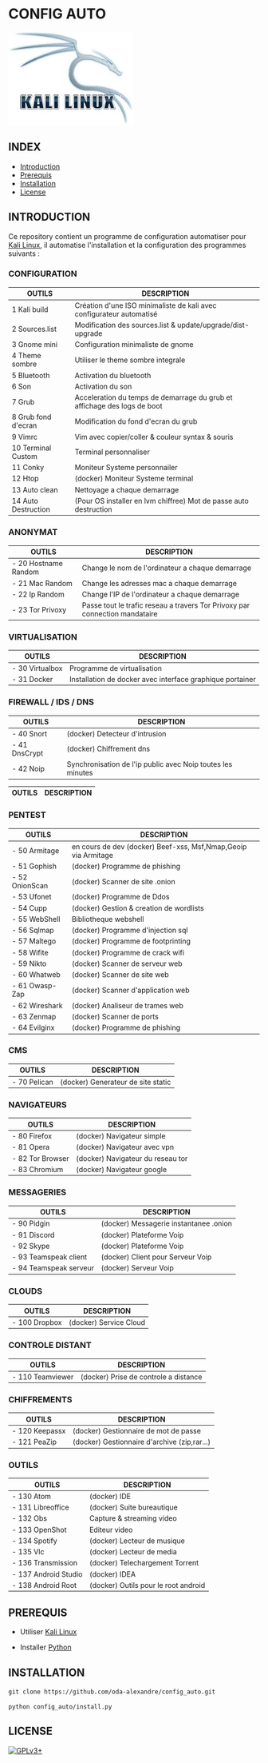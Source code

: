 # CONFIG AUTO

![kali linux](https://raw.githubusercontent.com/oda-alexandre/config_auto/master/img/logo-kali.png)
## INDEX

- [Introduction](#INTRODUCTION)
- [Prerequis](#PREREQUIS)
- [Installation](#INSTALLATION)
- [License](#LICENSE)


## INTRODUCTION

Ce repository contient un programme de configuration automatiser pour [Kali Linux](https://www.kali.org/), il automatise l'installation et la configuration des programmes suivants :

### CONFIGURATION

OUTILS              | DESCRIPTION
--------------------|----------------------------------------------------------------------------------
1 Kali build        | Création d'une ISO minimaliste de kali avec configurateur automatisé
2 Sources.list      | Modification des sources.list & update/upgrade/dist-upgrade
3 Gnome mini        | Configuration minimaliste de gnome
4 Theme sombre      | Utiliser le theme sombre integrale
5 Bluetooth         | Activation du bluetooth
6 Son               | Activation du son
7 Grub              | Acceleration du temps de demarrage du grub et affichage des logs de boot
8 Grub fond d'ecran | Modification du fond d'ecran du grub
9 Vimrc             | Vim avec copier/coller & couleur syntax & souris
10 Terminal Custom  | Terminal personnaliser
11 Conky            | Moniteur Systeme personnailer
12 Htop             | (docker) Moniteur Systeme terminal
13 Auto clean       | Nettoyage a chaque demarrage
14 Auto Destruction | (Pour OS installer en lvm chiffree) Mot de passe auto destruction

### ANONYMAT

OUTILS                | DESCRIPTION
----------------------|----------------------------------------------------------------------------------
- 20 Hostname Random  | Change le nom de l'ordinateur a chaque demarrage
- 21 Mac Random       | Change les adresses mac a chaque demarrage
- 22 Ip Random        | Change l'IP de l'ordinateur a chaque demarrage
- 23 Tor Privoxy      | Passe tout le trafic reseau a travers Tor Privoxy par connection mandataire

### VIRTUALISATION

OUTILS                | DESCRIPTION
----------------------|----------------------------------------------------------------------------------
- 30 Virtualbox       | Programme de virtualisation
- 31 Docker           | Installation de docker avec interface graphique portainer

### FIREWALL / IDS / DNS

OUTILS                | DESCRIPTION
----------------------|----------------------------------------------------------------------------------
- 40 Snort            | (docker) Detecteur d'intrusion
- 41 DnsCrypt         | (docker) Chiffrement dns
- 42 Noip             | Synchronisation de l'ip public avec Noip toutes les minutes

OUTILS                | DESCRIPTION
----------------------|----------------------------------------------------------------------------------

### PENTEST

OUTILS                | DESCRIPTION
----------------------|----------------------------------------------------------------------------------
- 50 Armitage         | en cours de dev (docker) Beef-xss, Msf,Nmap,Geoip via Armitage
- 51 Gophish          | (docker) Programme de phishing
- 52 OnionScan        | (docker) Scanner de site .onion
- 53 Ufonet           | (docker) Programme de Ddos
- 54 Cupp             | (docker) Gestion & creation de wordlists
- 55 WebShell         | Bibliotheque webshell
- 56 Sqlmap           | (docker) Programme d'injection sql
- 57 Maltego          | (docker) Programme de footprinting
- 58 Wifite           | (docker) Programme de crack wifi
- 59 Nikto            | (docker) Scanner de serveur web
- 60 Whatweb          | (docker) Scanner de site web
- 61 Owasp-Zap        | (docker) Scanner d'application web
- 62 Wireshark        | (docker) Analiseur de trames web
- 63 Zenmap           | (docker) Scanner de ports
- 64 Evilginx         | (docker) Programme de phishing

### CMS

OUTILS                | DESCRIPTION
----------------------|----------------------------------------------------------------------------------
- 70 Pelican          | (docker) Generateur de site static

### NAVIGATEURS

OUTILS                | DESCRIPTION
----------------------|----------------------------------------------------------------------------------
- 80 Firefox          | (docker) Navigateur simple
- 81 Opera            | (docker) Navigateur avec vpn
- 82 Tor Browser      | (docker) Navigateur du reseau tor
- 83 Chromium         | (docker) Navigateur google

### MESSAGERIES

OUTILS                | DESCRIPTION
----------------------|----------------------------------------------------------------------------------
- 90 Pidgin           | (docker) Messagerie instantanee .onion
- 91 Discord          | (docker) Plateforme Voip
- 92 Skype            | (docker) Plateforme Voip
- 93 Teamspeak client | (docker) Client pour Serveur Voip
- 94 Teamspeak serveur| (docker) Serveur Voip

### CLOUDS

OUTILS                | DESCRIPTION
----------------------|----------------------------------------------------------------------------------
- 100 Dropbox         | (docker) Service Cloud

### CONTROLE DISTANT

OUTILS                | DESCRIPTION
----------------------|----------------------------------------------------------------------------------
- 110 Teamviewer      | (docker) Prise de controle a distance

### CHIFFREMENTS

OUTILS                | DESCRIPTION
----------------------|----------------------------------------------------------------------------------
- 120 Keepassx        | (docker) Gestionnaire de mot de passe
- 121 PeaZip          | (docker) Gestionnaire d'archive (zip,rar...)

### OUTILS

OUTILS                | DESCRIPTION
----------------------|----------------------------------------------------------------------------------
- 130 Atom            | (docker) IDE
- 131 Libreoffice     | (docker) Suite bureautique
- 132 Obs             | Capture & streaming video
- 133 OpenShot        | Editeur video
- 134 Spotify         | (docker) Lecteur de musique
- 135 Vlc             | (docker) Lecteur de media
- 136 Transmission    | (docker) Telechargement Torrent
- 137 Android Studio  | (docker) IDEA
- 138 Android Root    | (docker) Outils pour le root android


## PREREQUIS

- Utiliser [Kali Linux](https://www.kali.org/)

- Installer [Python](https://www.python.org/)


## INSTALLATION

```
git clone https://github.com/oda-alexandre/config_auto.git
```
```
python config_auto/install.py
```


## LICENSE

[![GPLv3+](http://gplv3.fsf.org/gplv3-127x51.png)](https://github.com/oda-alexandre/config_auto/blob/master/LICENSE)
